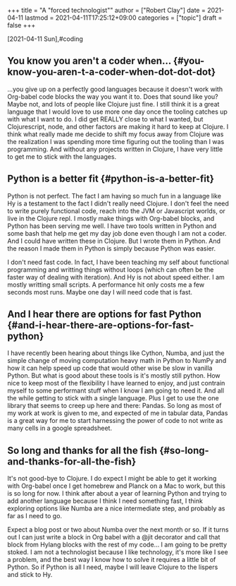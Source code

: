 +++
title = "A \"forced technologist\""
author = ["Robert Clay"]
date = 2021-04-11
lastmod = 2021-04-11T17:25:12+09:00
categories = ["topic"]
draft = false
+++

<span class="timestamp-wrapper"><span class="timestamp">[2021-04-11 Sun]</span></span>,#coding


## You know you aren't a coder when... {#you-know-you-aren-t-a-coder-when-dot-dot-dot}

...you give up on a perfectly good languages because it doesn't work with
Org-babel code blocks the way you want it to. Does that sound like you? Maybe
not, and lots of people like Clojure just fine. I still think it is a great
language that I would love to use more one day once the tooling catches up with
what I want to do. I did get REALLY close to what I wanted, but Clojurescript,
node, and other factors are making it hard to keep at Clojure. I think what
really made me decide to shift my focus away from Clojure was the realization I
was spending more time figuring out the tooling than I was programming. And
without any projects written in Clojure, I have very little to get me to stick
with the languages.


## Python is a better fit {#python-is-a-better-fit}

Python is not perfect. The fact I am having so much fun in a language like Hy is
a testament to the fact I didn't really need Clojure. I don't feel the need to
write purely functional code, reach into the JVM or Javascript worlds, or live
in the Clojure repl. I mostly make things with Org-babel blocks, and Python has
been serving me well. I have two tools written in Python and some bash that help
me get my day job done even though I am not a coder. And I could have written
these in Clojure. But I wrote them in Python. And the reason I made them in
Python is simply because Python was easier.

I don't need fast code. In fact, I have been teaching my self about functional
programming and writting things without loops (which can often be the faster
way of dealing with iteration). And Hy is not about speed either. I am mostly
writting small scripts. A performance hit only costs me a few seconds most runs.
Maybe one day I will need code that is fast.


## And I hear there are options for fast Python {#and-i-hear-there-are-options-for-fast-python}

I have recently been hearing about things like Cython, Numba, and just the
simple change of moving computation heavy math in Python to NumPy and how it can
help speed up code that would other wise be slow in vanilla Python. But what is
good about these tools is it's mostly still python. How nice to keep most of the
flexibility I have learned to enjoy, and just contrain myself to some performant
stuff when I know I am going to need it. And all the while getting to stick with
a single language. Plus I get to use the one library that seems to creep up here
and there: Pandas. So long as most of my work at work is given to me, and
expected of me in tabular data, Pandas is a great way for me to start harnessing
the power of code to not write as many cells in a google spreadsheet.


## So long and thanks for all the fish {#so-long-and-thanks-for-all-the-fish}

It's not good-bye to Clojure. I do expect I might be able to get it working with
Org-babel once I get homebrew and Planck on a Mac to work, but this is so long
for now. I think after about a year of learning Python and trying to add
another language because I think I need something fast, I think exploring
options like Numba are a nice intermediate step, and probably as far as I need
to go.

Expect a blog post or two about Numba over the next month or so. If it turns out
I can just write a block in Org babel with a @jit decorator and call that block
from Hylang blocks with the rest of my code... I am going to be pretty stoked. I
am not a technologist because I like technology, it's more like I see a problem,
and the best way I know how to solve it requires a little bit of Python. So if
Python is all I need, maybe I will leave Clojure to the lispers and stick to
Hy.
